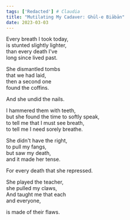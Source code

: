 ```yaml
---  
tags: ['Redacted'] # Claudia
title: "Mutilating My Cadaver: Ghūl-e Biābān"
date: 2023-03-03
---
```


Every breath I took today,  
is stunted slightly lighter,  
than every death I've  
long since lived past.

She dismantled tombs  
that we had laid,  
then a second one  
found the coffins.

And she undid the nails.

I hammered them with teeth,  
but she found the time to softly speak,  
to tell me that I must see breath,  
to tell me I need sorely breathe.

She didn't have the right,  
to pull my fangs,  
but saw my death,  
and it made her tense.

For every death that she repressed.

She played the teacher,  
she pulled my claws,  
And taught me that each  
and everyone,

is made of their flaws.
